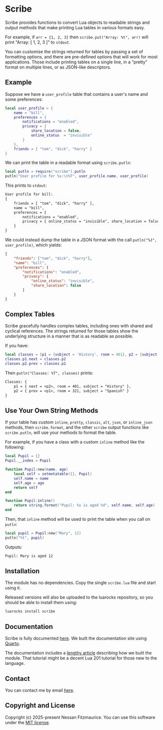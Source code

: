 # Scribe

Scribe provides functions to convert Lua objects to readable strings and output methods that make printing Lua tables in various formats easy.

For example, if `arr = {1, 2, 3}` then `scribe.put("Array: %t", arr)` will print "Array: [ 1, 2, 3 ]" to `stdout`.

You can customise the strings returned for tables by passing a set of formatting options, and there are pre-defined options that will work for most applications. Those include printing tables on a single line, in a “pretty” format on multiple lines, or as JSON-like descriptors.

## Example

Suppose we have a `user_profile` table that contains a user's name and some preferences:

```lua
local user_profile = {
    name = "bill",
    preferences = {
        notifications = "enabled",
        privacy = {
            share_location = false,
            online_status  = "invisible"
        }
    },
    friends = { "tom", "dick", "harry" }
}
```

We can print the table in a readable format using `scribe.putln`:

```lua
local putln = require("scribe").putln
putln("User profile for %s:\n%T", user_profile.name, user_profile)
```

This prints to `stdout`:

```txt
User profile for bill:
{
    friends = [ "tom", "dick", "harry" ],
    name = "bill",
    preferences = {
        notifications = "enabled",
        privacy = { online_status = "invisible", share_location = false }
    }
}
```

We could instead dump the table in a JSON format with the call `putln("%J", user_profile)`, which yields:

```json
{
    "friends": ["tom", "dick", "harry"],
    "name": "bill",
    "preferences": {
        "notifications": "enabled",
        "privacy": {
            "online_status": "invisible",
            "share_location": false
        }
    }
}
```

## Complex Tables

Scribe gracefully handles complex tables, including ones with shared and cyclical references. The strings returned for those tables show the underlying structure in a manner that is as readable as possible.

If you have:

```lua
local classes = {p1 = {subject = 'History', room = 401}, p2 = {subject = 'Spanish', room = 321}}
classes.p1.next = classes.p2
classes.p2.prev = classes.p1
```

Then `putln("Classes: %T", classes)` prints:

```txt
Classes: {
    p1 = { next = <p2>, room = 401, subject = "History" },
    p2 = { prev = <p1>, room = 321, subject = "Spanish" }
}
```

## Use Your Own String Methods

If your table has _custom_ `inline`, `pretty`, `classic`, `alt`, `json`, or `inline_json` methods, then `scribe.format`, and the other `scribe` output functions like `scribe.putln`, will use your methods to format the table.

For example, if you have a class with a custom `inline` method like the following:

```lua
local Pupil = {}
Pupil.__index = Pupil

function Pupil:new(name, age)
    local self = setmetatable({}, Pupil)
    self.name = name
    self.age = age
    return self
end

function Pupil:inline()
    return string.format("Pupil: %s is aged %d", self.name, self.age)
end
```

Then, that `inline` method will be used to print the table when you call on `putln`:

```lua
local pupil = Pupil:new("Mary", 12)
putln("%t", pupil)
```

Outputs:

```txt
Pupil: Mary is aged 12
```

## Installation

The module has no dependencies. Copy the single `scribe.lua` file and start using it.

Released versions will also be uploaded to the luarocks repository, so you should be able to install them using:

```bash
luarocks install scribe
```

## Documentation

Scribe is fully documented [here](https://nessan.github.io/scribe/).
We built the documentation site using [Quarto](https://quarto.org).

The documentation includes a [lengthy article](https://nessan.github.io/scribe/pages/tutorial/) describing how we built the module.
That tutorial might be a decent Lua 201 tutorial for those new to the language.

## Contact

You can contact me by email [here](mailto:nzznfitz+gh@icloud.com).

## Copyright and License

Copyright (c) 2025-present Nessan Fitzmaurice.
You can use this software under the [MIT license](https://opensource.org/license/mit).
